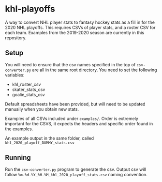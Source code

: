 # khl-playoffs

A way to convert NHL player stats to fantasy hockey stats as a fill in for the 2020 NHL playoffs. This requires CSVs of player stats, and a roster CSV for each team. Examples from the 2019-2020 season are currently in this repository.

## Setup
You will need to ensure that the csv names specified in the top of `csv-converter.py` are all in the same root directory. You need to set the following variables:
* khl_roster_csv
* skater_stats_csv
* goalie_stats_csv

Default spreadsheets have been provided, but will need to be updated manually when you obtain new stats.

Examples of all CSVs included under `examples/`. Order is extremely important for the CSVS, it expects the headers and specific order found in the examples.

An example output in the same folder, called `khl_2020_playoff_DUMMY_stats.csv`

## Running

Run the `csv-converter.py` program to generate the csv. Output csv will follow `%m-%d-%Y_%H-%M_khl_2020_playoff_stats.csv` naming convention.
